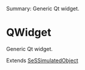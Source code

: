 Summary: Generic Qt widget.

# QWidget

Generic Qt widget.
 
Extends [SeSSimulatedObject](SeSSimulatedObject.md)


